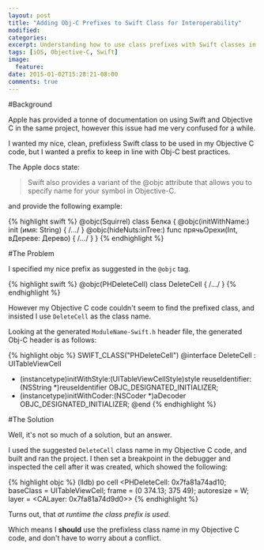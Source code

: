 ```yaml
---
layout: post
title: "Adding Obj-C Prefixes to Swift Class for Interoperability"
modified:
categories: 
excerpt: Understanding how to use class prefixes with Swift classes in Objective C code.
tags: [iOS, Objective-C, Swift]
image:
  feature:
date: 2015-01-02T15:28:21-08:00
comments: true
---
```


#Background

Apple has provided a tonne of documentation on using Swift and Objective C in the same project, however this issue had me very confused for a while. 

I wanted my nice, clean, prefixless Swift class to be used in my Objective C code, but I wanted a prefix to keep in line with Obj-C best practices.

The Apple docs state:

> Swift also provides a variant of the @objc attribute that allows you to specify name for your symbol in Objective-C.

and provide the following example:

{% highlight swift %}
@objc(Squirrel)
class Белка {
    @objc(initWithName:)
    init (имя: String) { /*...*/ }
    @objc(hideNuts:inTree:)
    func прячьОрехи(Int, вДереве: Дерево) { /*...*/ }
}
{% endhighlight %}

#The Problem

I specified my nice prefix as suggested in the `@objc` tag.

{% highlight swift %}
@objc(PHDeleteCell)
class DeleteCell {
	/*...*/
}
{% endhighlight %}

However my Objective C code couldn't seem to find the prefixed class, and insisted I use `DeleteCell` as the class name.

Looking at the generated `ModuleName-Swift.h` header file, the generated Obj-C header is as follows:

{% highlight objc %}
SWIFT_CLASS("PHDeleteCell")
@interface DeleteCell : UITableViewCell
- (instancetype)initWithStyle:(UITableViewCellStyle)style reuseIdentifier:(NSString *)reuseIdentifier OBJC_DESIGNATED_INITIALIZER;
- (instancetype)initWithCoder:(NSCoder *)aDecoder OBJC_DESIGNATED_INITIALIZER;
@end
{% endhighlight %}

#The Solution

Well, it's not so much of a solution, but an answer.

I used the suggested `DeleteCell` class name in my Objective C code, and built and ran the project. I then set a breakpoint in the debugger and inspected the cell after it was created, which showed the following:

{% highlight objc %}
(lldb) po cell
<PHDeleteCell: 0x7fa81a74ad10; baseClass = UITableViewCell; frame = (0 374.13; 375 49); autoresize = W; layer = <CALayer: 0x7fa81a74d9d0>>
{% endhighlight %}

Turns out, that *at runtime the class prefix is used*. 

Which means I **should** use the prefixless class name in my Objective C code, and don't have to worry about a conflict.
